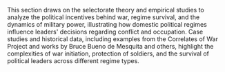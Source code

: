 This section draws on the selectorate theory and empirical studies to analyze the political incentives behind war, regime survival, and the dynamics of military power, illustrating how domestic political regimes influence leaders' decisions regarding conflict and occupation. Case studies and historical data, including examples from the Correlates of War Project and works by Bruce Bueno de Mesquita and others, highlight the complexities of war initiation, protection of soldiers, and the survival of political leaders across different regime types.
